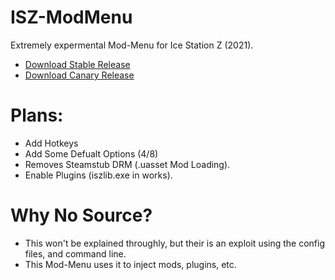 # ISZ-ModMenu
Extremely expermental Mod-Menu for Ice Station Z (2021).

- [Download Stable Release](https://github.com/ISZ-Hacker-Organization/ISZ-ModMenu/releases/download/v1.6.0-alpha-1/ISZ-ModMenu.zip)
- [Download Canary Release](https://github.com/ISZ-Hacker-Organization/ISZ-ModMenu/releases/download/v1.6.0-alpha-1/EXPERIMENTAL-ISZ-ModMenu.exe)


# Plans:
- Add Hotkeys
- Add Some Defualt Options (4/8)
- Removes Steamstub DRM (.uasset Mod Loading).
- Enable Plugins (iszlib.exe in works).






# Why No Source?
- This won't be explained throughly, but their is an exploit using the config files, and command line.
- This Mod-Menu uses it to inject mods, plugins, etc.
